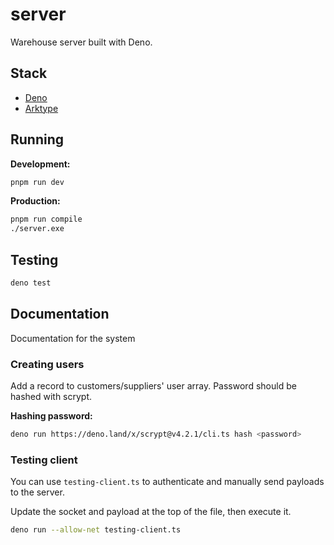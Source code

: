 # server

Warehouse server built with Deno.

## Stack

- [Deno](https://deno.com)
- [Arktype](https://arktype.io/)

## Running

**Development:**

```bash
pnpm run dev
```

**Production:**

```bash
pnpm run compile
./server.exe
```

## Testing

```bash
deno test
```

## Documentation

Documentation for the system

### Creating users

Add a record to customers/suppliers' user array. Password should be hashed with scrypt.

**Hashing password:**

```bash
deno run https://deno.land/x/scrypt@v4.2.1/cli.ts hash <password>
```

### Testing client

You can use `testing-client.ts` to authenticate and manually send payloads to the server.

Update the socket and payload at the top of the file, then execute it.

```bash
deno run --allow-net testing-client.ts
```
